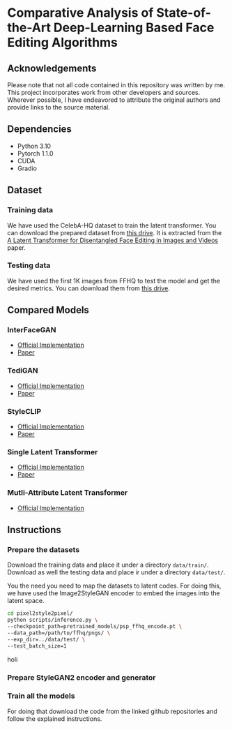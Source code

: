 # Comparative Analysis of State-of-the-Art Deep-Learning Based Face Editing Algorithms
## Acknowledgements

Please note that not all code contained in this repository was written by me. This project incorporates work from other developers and sources. Wherever possible, I have endeavored to attribute the original authors and provide links to the source material.

## Dependencies

+ Python 3.10
+ Pytorch 1.1.0
+ CUDA
+ Gradio

## Dataset

### Training data

We have used the CelebA-HQ dataset to train the latent transformer. You can download the prepared dataset from [this drive]([URL](https://drive.google.com/drive/folders/1aXVc-q2ER7A9aACSwml5Wyw5ZgrgPq52)). It is extracted from the [A Latent Transformer for Disentangled Face Editing in Images and Videos](https://arxiv.org/pdf/2106.11895) paper. 

### Testing data

We have used the first 1K images from FFHQ to test the model and get the desired metrics. You can download them from [this drive](https://drive.google.com/drive/folders/1taHKxS66YKJNhdhiGcEdM6nnE5W9zBb1). 

## Compared Models

### InterFaceGAN

+ [Official Implementation](https://github.com/genforce/interfacegan)
+ [Paper](https://arxiv.org/pdf/2005.09635)

### TediGAN

+ [Official Implementation](https://github.com/IIGROUP/TediGAN)
+ [Paper](https://arxiv.org/pdf/2012.03308)

### StyleCLIP

+ [Official Implementation](https://github.com/orpatashnik/StyleCLIP)
+ [Paper](https://arxiv.org/abs/2103.17249)

### Single Latent Transformer

+ [Official Implementation](https://github.com/InterDigitalInc/latent-transformer)
+ [Paper](https://arxiv.org/pdf/2106.11895)

### Mutli-Attribute Latent Transformer

+ [Official Implementation](https://github.com/adriacarrasquilla/latent-multi-transformer?tab=readme-ov-file)

## Instructions

### Prepare the datasets
Download the training data and place it under a directory `data/train/`. Download as well the testing data and place ir under a directory `data/test/`.

You the need you need to map the datasets to latent codes. For doing this, we have used the Image2StyleGAN encoder to embed the images into the latent space. 

```sh
cd pixel2style2pixel/
python scripts/inference.py \
--checkpoint_path=pretrained_models/psp_ffhq_encode.pt \
--data_path=/path/to/ffhq/pngs/ \
--exp_dir=../data/test/ \
--test_batch_size=1
```

holi

### Prepare StyleGAN2 encoder and generator

### Train all the models
For doing that download the code from the linked github repositories and follow the explained instructions. 
